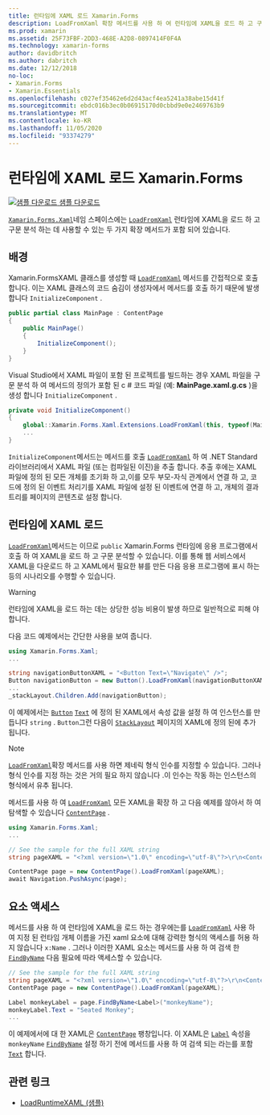 ```yaml
---
title: 런타임에 XAML 로드 Xamarin.Forms
description: LoadFromXaml 확장 메서드를 사용 하 여 런타임에 XAML을 로드 하 고 구문 분석할 수 있습니다.
ms.prod: xamarin
ms.assetid: 25F73FBF-2DD3-468E-A2D8-0897414F0F4A
ms.technology: xamarin-forms
author: davidbritch
ms.author: dabritch
ms.date: 12/12/2018
no-loc:
- Xamarin.Forms
- Xamarin.Essentials
ms.openlocfilehash: c027ef35462e6d2d43acf4ea5241a38abe15d41f
ms.sourcegitcommit: ebdc016b3ec0b06915170d0cbbd9e0e2469763b9
ms.translationtype: MT
ms.contentlocale: ko-KR
ms.lasthandoff: 11/05/2020
ms.locfileid: "93374279"
---
```

# <a name="loading-xaml-at-runtime-in-no-locxamarinforms"></a>런타임에 XAML 로드 Xamarin.Forms

[![샘플 다운로드](~/media/shared/download.png) 샘플 다운로드](/samples/xamarin/xamarin-forms-samples/xaml-loadruntimexaml)

[`Xamarin.Forms.Xaml`](xref:Xamarin.Forms.Xaml)네임 스페이스에는 [`LoadFromXaml`](xref:Xamarin.Forms.Xaml.Extensions.LoadFromXaml*) 런타임에 XAML을 로드 하 고 구문 분석 하는 데 사용할 수 있는 두 가지 확장 메서드가 포함 되어 있습니다.

## <a name="background"></a>배경

Xamarin.FormsXAML 클래스를 생성할 때 [`LoadFromXaml`](xref:Xamarin.Forms.Xaml.Extensions.LoadFromXaml*) 메서드를 간접적으로 호출 합니다. 이는 XAML 클래스의 코드 숨김이 생성자에서 메서드를 호출 하기 때문에 발생 합니다 `InitializeComponent` .

```csharp
public partial class MainPage : ContentPage
{
    public MainPage()
    {
        InitializeComponent();
    }
}
```

Visual Studio에서 XAML 파일이 포함 된 프로젝트를 빌드하는 경우 XAML 파일을 구문 분석 하 여 메서드의 정의가 포함 된 c # 코드 파일 (예: **MainPage.xaml.g.cs** )을 생성 합니다 `InitializeComponent` .

```csharp
private void InitializeComponent()
{
    global::Xamarin.Forms.Xaml.Extensions.LoadFromXaml(this, typeof(MainPage));
    ...
}
```

`InitializeComponent`메서드는 메서드를 호출 [`LoadFromXaml`](xref:Xamarin.Forms.Xaml.Extensions.LoadFromXaml*) 하 여 .NET Standard 라이브러리에서 XAML 파일 (또는 컴파일된 이진)을 추출 합니다. 추출 후에는 XAML 파일에 정의 된 모든 개체를 초기화 하 고,이를 모두 부모-자식 관계에서 연결 하 고, 코드에 정의 된 이벤트 처리기를 XAML 파일에 설정 된 이벤트에 연결 하 고, 개체의 결과 트리를 페이지의 콘텐츠로 설정 합니다.

## <a name="loading-xaml-at-runtime"></a>런타임에 XAML 로드

[`LoadFromXaml`](xref:Xamarin.Forms.Xaml.Extensions.LoadFromXaml*)메서드는 이므로 `public` Xamarin.Forms 런타임에 응용 프로그램에서 호출 하 여 XAML을 로드 하 고 구문 분석할 수 있습니다. 이를 통해 웹 서비스에서 XAML을 다운로드 하 고 XAML에서 필요한 뷰를 만든 다음 응용 프로그램에 표시 하는 등의 시나리오를 수행할 수 있습니다.

> [!WARNING]
> 런타임에 XAML을 로드 하는 데는 상당한 성능 비용이 발생 하므로 일반적으로 피해 야 합니다.

다음 코드 예제에서는 간단한 사용을 보여 줍니다.

```csharp
using Xamarin.Forms.Xaml;
...

string navigationButtonXAML = "<Button Text=\"Navigate\" />";
Button navigationButton = new Button().LoadFromXaml(navigationButtonXAML);
...
_stackLayout.Children.Add(navigationButton);
```

이 예제에서는 [`Button`](xref:Xamarin.Forms.Button) [`Text`](xref:Xamarin.Forms.Button.Text) 에 정의 된 XAML에서 속성 값을 설정 하 여 인스턴스를 만듭니다 `string` . `Button`그런 다음이 [`StackLayout`](xref:Xamarin.Forms.StackLayout) 페이지의 XAML에 정의 된에 추가 됩니다.

> [!NOTE]
> [`LoadFromXaml`](xref:Xamarin.Forms.Xaml.Extensions.LoadFromXaml*)확장 메서드를 사용 하면 제네릭 형식 인수를 지정할 수 있습니다. 그러나 형식 인수를 지정 하는 것은 거의 필요 하지 않습니다 .이 인수는 작동 하는 인스턴스의 형식에서 유추 됩니다.

메서드를 사용 하 여 [`LoadFromXaml`](xref:Xamarin.Forms.Xaml.Extensions.LoadFromXaml*) 모든 XAML을 확장 하 고 다음 예제를 않아서 하 여 탐색할 수 있습니다 [`ContentPage`](xref:Xamarin.Forms.ContentPage) .

```csharp
using Xamarin.Forms.Xaml;
...

// See the sample for the full XAML string
string pageXAML = "<?xml version=\"1.0\" encoding=\"utf-8\"?>\r\n<ContentPage xmlns=\"http://xamarin.com/schemas/2014/forms\"\nxmlns:x=\"http://schemas.microsoft.com/winfx/2009/xaml\"\nx:Class=\"LoadRuntimeXAML.CatalogItemsPage\"\nTitle=\"Catalog Items\">\n</ContentPage>";

ContentPage page = new ContentPage().LoadFromXaml(pageXAML);
await Navigation.PushAsync(page);
```

## <a name="accessing-elements"></a>요소 액세스

메서드를 사용 하 여 런타임에 XAML을 로드 하는 경우에는를 [`LoadFromXaml`](xref:Xamarin.Forms.Xaml.Extensions.LoadFromXaml*) 사용 하 여 지정 된 런타임 개체 이름을 가진 xaml 요소에 대해 강력한 형식의 액세스를 허용 하지 않습니다 `x:Name` . 그러나 이러한 XAML 요소는 메서드를 사용 하 여 검색 한 [`FindByName`](xref:Xamarin.Forms.NameScopeExtensions.FindByName*) 다음 필요에 따라 액세스할 수 있습니다.

```csharp
// See the sample for the full XAML string
string pageXAML = "<?xml version=\"1.0\" encoding=\"utf-8\"?>\r\n<ContentPage xmlns=\"http://xamarin.com/schemas/2014/forms\"\nxmlns:x=\"http://schemas.microsoft.com/winfx/2009/xaml\"\nx:Class=\"LoadRuntimeXAML.CatalogItemsPage\"\nTitle=\"Catalog Items\">\n<StackLayout>\n<Label x:Name=\"monkeyName\"\n />\n</StackLayout>\n</ContentPage>";
ContentPage page = new ContentPage().LoadFromXaml(pageXAML);

Label monkeyLabel = page.FindByName<Label>("monkeyName");
monkeyLabel.Text = "Seated Monkey";
...
```

이 예제에서에 대 한 XAML은 [`ContentPage`](xref:Xamarin.Forms.ContentPage) 팽창입니다. 이 XAML은 [`Label`](xref:Xamarin.Forms.Label) 속성을 `monkeyName` [`FindByName`](xref:Xamarin.Forms.NameScopeExtensions.FindByName*) 설정 하기 전에 메서드를 사용 하 여 검색 되는 라는를 포함 [`Text`](xref:Xamarin.Forms.Label.Text) 합니다.

## <a name="related-links"></a>관련 링크

- [LoadRuntimeXAML (샘플)](/samples/xamarin/xamarin-forms-samples/xaml-loadruntimexaml)